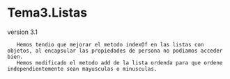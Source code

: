 # Tema3.Listas
version 3.1
    
       Hemos tendio que mejorar el metodo indexOf en las listas con objetos, al encapsular las propiedades de persona no podiamos acceder bien.
       Hemos modificado el metodo add de la lista ordenda para que ordene independientemente sean mayusculas o minusculas.
